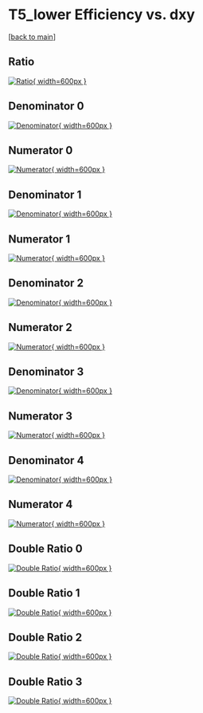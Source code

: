 # T5_lower Efficiency vs. dxy

[[back to main](./)]



## Ratio

[![Ratio](../mtv/var/T5_lower_loweta_13_1_eff_dxy.png){ width=600px }](../mtv/var/T5_lower_loweta_13_1_eff_dxy.pdf)

## Denominator 0

[![Denominator](../mtv/den/T5_lower_loweta_13_1_eff_dxy_den0.png){ width=600px }](../mtv/den/T5_lower_loweta_13_1_eff_dxy_den0.pdf)

## Numerator 0

[![Numerator](../mtv/num/T5_lower_loweta_13_1_eff_dxy_num0.png){ width=600px }](../mtv/num/T5_lower_loweta_13_1_eff_dxy_num0.pdf)

## Denominator 1

[![Denominator](../mtv/den/T5_lower_loweta_13_1_eff_dxy_den1.png){ width=600px }](../mtv/den/T5_lower_loweta_13_1_eff_dxy_den1.pdf)

## Numerator 1

[![Numerator](../mtv/num/T5_lower_loweta_13_1_eff_dxy_num1.png){ width=600px }](../mtv/num/T5_lower_loweta_13_1_eff_dxy_num1.pdf)

## Denominator 2

[![Denominator](../mtv/den/T5_lower_loweta_13_1_eff_dxy_den2.png){ width=600px }](../mtv/den/T5_lower_loweta_13_1_eff_dxy_den2.pdf)

## Numerator 2

[![Numerator](../mtv/num/T5_lower_loweta_13_1_eff_dxy_num2.png){ width=600px }](../mtv/num/T5_lower_loweta_13_1_eff_dxy_num2.pdf)

## Denominator 3

[![Denominator](../mtv/den/T5_lower_loweta_13_1_eff_dxy_den3.png){ width=600px }](../mtv/den/T5_lower_loweta_13_1_eff_dxy_den3.pdf)

## Numerator 3

[![Numerator](../mtv/num/T5_lower_loweta_13_1_eff_dxy_num3.png){ width=600px }](../mtv/num/T5_lower_loweta_13_1_eff_dxy_num3.pdf)

## Denominator 4

[![Denominator](../mtv/den/T5_lower_loweta_13_1_eff_dxy_den4.png){ width=600px }](../mtv/den/T5_lower_loweta_13_1_eff_dxy_den4.pdf)

## Numerator 4

[![Numerator](../mtv/num/T5_lower_loweta_13_1_eff_dxy_num4.png){ width=600px }](../mtv/num/T5_lower_loweta_13_1_eff_dxy_num4.pdf)

## Double Ratio 0

[![Double Ratio](../mtv/ratio/T5_lower_loweta_13_1_eff_dxy_ratio0.png){ width=600px }](../mtv/ratio/T5_lower_loweta_13_1_eff_dxy_ratio0.pdf)

## Double Ratio 1

[![Double Ratio](../mtv/ratio/T5_lower_loweta_13_1_eff_dxy_ratio1.png){ width=600px }](../mtv/ratio/T5_lower_loweta_13_1_eff_dxy_ratio1.pdf)

## Double Ratio 2

[![Double Ratio](../mtv/ratio/T5_lower_loweta_13_1_eff_dxy_ratio2.png){ width=600px }](../mtv/ratio/T5_lower_loweta_13_1_eff_dxy_ratio2.pdf)

## Double Ratio 3

[![Double Ratio](../mtv/ratio/T5_lower_loweta_13_1_eff_dxy_ratio3.png){ width=600px }](../mtv/ratio/T5_lower_loweta_13_1_eff_dxy_ratio3.pdf)

